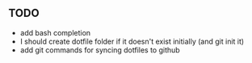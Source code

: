 TODO
----
* add bash completion
* I should create dotfile folder if it doesn't exist initially (and git init
  it)
* add git commands for syncing dotfiles to github
